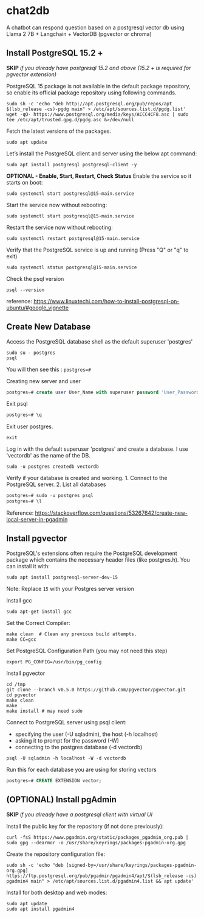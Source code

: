 # chat2db 

A chatbot can respond question based on a postgresql vector db using Llama 2 7B + Langchain + VectorDB (pgvector or chroma)

## Install PostgreSQL 15.2 +
**SKIP** *if you already have postgresql 15.2 and above (15.2 + is required for pgvector extension)*

PostgreSQL 15 package is not available in the default package repository, so enable its official package repository using following commands.
```shell
sudo sh -c 'echo "deb http://apt.postgresql.org/pub/repos/apt $(lsb_release -cs)-pgdg main" > /etc/apt/sources.list.d/pgdg.list'
wget -qO- https://www.postgresql.org/media/keys/ACCC4CF8.asc | sudo tee /etc/apt/trusted.gpg.d/pgdg.asc &>/dev/null
```
Fetch the latest versions of the packages. 
```shell
sudo apt update
```
Let’s install the PostgreSQL client and server using the below apt command:
```shell
sudo apt install postgresql postgresql-client -y
```

**OPTIONAL - Enable, Start, Restart, Check Status**
Enable the service so it starts on boot:
```shell
sudo systemctl start postgresql@15-main.service
```
Start the service now without rebooting:
```shell
sudo systemctl start postgresql@15-main.service
```
Restart the service now without rebooting:
```shell
sudo systemctl restart postgresql@15-main.service
```
Verify that the PostgreSQL service is up and running (Press "Q" or "q" to exit)
```shell
sudo systemctl status postgresql@15-main.service
```
Check the psql version
```shell
psql --version
```
reference: https://www.linuxtechi.com/how-to-install-postgresql-on-ubuntu/#google_vignette

## Create New Database

Access the PostgreSQL database shell as the default superuser 'postgres'
```shell
sudo su - postgres
psql
```
You will then see this : `postgres=#`

Creating new server and user
```sql
postgres=# create user User_Name with superuser password 'User_Password';
```

Exit psql
```sql
postgres=# \q
```

Exit user postgres.
```shell
exit
```

Log in with the default superuser 'postgres' and create a database. I use 'vectordb' as the name of the DB.
```shell
sudo -u postgres createdb vectordb
```
Verify if your database is created and working. 1. Connect to the PostgreSQL server. 2. List all databases
```sql
postgres=# sudo -u postgres psql
postgres=# \l
```

Reference: https://stackoverflow.com/questions/53267642/create-new-local-server-in-pgadmin

## Install pgvector
PostgreSQL's extensions often require the PostgreSQL development package which contains the necessary header files (like postgres.h). You can install it with:
```shell
sudo apt install postgresql-server-dev-15
```
Note: Replace `15` with your Postgres server version

Install gcc
```shell
sudo apt-get install gcc
```
Set the Correct Compiler:
```shell
make clean  # Clean any previous build attempts.
make CC=gcc
```
Set PostgreSQL Configuration Path (you may not need this step)
```shell
export PG_CONFIG=/usr/bin/pg_config
```

Install pgvector
```shell
cd /tmp
git clone --branch v0.5.0 https://github.com/pgvector/pgvector.git
cd pgvector
make clean
make
make install # may need sudo
```

Connect to PostgreSQL server using psql client:
- specifying the user (-U sqladmin), the host (-h localhost)
- asking it to prompt for the password (-W)
- connecting to the postgres database (-d vectordb)
```shell
psql -U sqladmin -h localhost -W -d vectordb
```

Run this for each database you are using for storing vectors
```sql
postgres=# CREATE EXTENSION vector;
```

## (OPTIONAL) Install pgAdmin
**SKIP** *if you already have a postgresql client with virtual UI*

Install the public key for the repository (if not done previously):
```shell
curl -fsS https://www.pgadmin.org/static/packages_pgadmin_org.pub | sudo gpg --dearmor -o /usr/share/keyrings/packages-pgadmin-org.gpg
```
Create the repository configuration file:
```shell
sudo sh -c 'echo "deb [signed-by=/usr/share/keyrings/packages-pgadmin-org.gpg] https://ftp.postgresql.org/pub/pgadmin/pgadmin4/apt/$(lsb_release -cs) pgadmin4 main" > /etc/apt/sources.list.d/pgadmin4.list && apt update'
```
Install for both desktop and web modes:
```shell
sudo apt update
sudo apt install pgadmin4
```